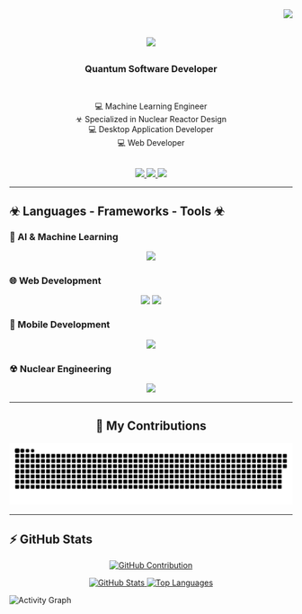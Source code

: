 <img align="right" src="https://visitor-badge.laobi.icu/badge?page_id=seifEldein9" />

<h1 align="center">
  <img src="https://readme-typing-svg.herokuapp.com/?font=Righteous&size=35&center=true&vCenter=true&width=500&height=70&duration=4000&lines=Welcome!+☢;+I'm+Seif+Eldein;" />
</h1>

<h3 align="center">Quantum Software Developer</h3>

<br/>

<div align="center">

💻 Machine Learning Engineer  
☣ Specialized in Nuclear Reactor Design  
💻 Desktop Application Developer  
💻 Web Developer  

</div>

<br/>

<div align="center"> 
  <a href="mailto:seifelden.def@gmail.com">
    <img src="https://img.shields.io/badge/Gmail-333333?style=for-the-badge&logo=gmail&logoColor=red" />
  </a>
  <a href="https://www.linkedin.com/in/seif-eldein" target="_blank">
    <img src="https://img.shields.io/badge/LinkedIn-0077B5?style=for-the-badge&logo=linkedin&logoColor=white" />
  </a>
  <a href="https://seifeldein.vercel.app/" target="_blank">
    <img src="https://img.shields.io/badge/Portfolio-FF5722?style=for-the-badge&logo=todoist&logoColor=white" />
  </a>
</div>

---

## ☣ Languages - Frameworks - Tools ☣

### 🧠 AI & Machine Learning
<p align="center">
  <img src="https://skillicons.dev/icons?i=opencv,py,pytorch,tensorflow,scikit-learn,keras" />
</p>

### 🌐 Web Development
<p align="center">
  <img src="https://skillicons.dev/icons?i=html,css,js,react,express" />
  <img src="https://skillicons.dev/icons?i=git,mysql,postgresql,github,docker" />
</p>

### 📱 Mobile Development
<p align="center">
  <img src="https://skillicons.dev/icons?i=flutter,androidstudio,java,kotlin" />
</p>

### ☢ Nuclear Engineering
<p align="center">
  <img src="https://skillicons.dev/icons?i=matlab,python" />
</p>

---

<div align="center">
  <h2>🐍 My Contributions</h2>
  <img src="https://raw.githubusercontent.com/seifEldein9/seifEldein9/output/github-contribution-grid-snake.svg" alt="Contribution Snake" />
</div>

---

## ⚡ GitHub Stats

<p align="center">
  <a href="https://github.com/seifEldein9">
    <img src="https://github-profile-summary-cards.vercel.app/api/cards/profile-details?username=seifEldein9&theme=radical" alt="GitHub Contribution"/>
  </a>
</p>

<div align="center">
  <a href="https://github.com/seifEldein9">
    <img alt="GitHub Stats" src="https://denvercoder1-github-readme-stats.vercel.app/api?username=seifEldein9&show_icons=true&count_private=true&theme=react&border_color=7F3FBF&bg_color=0D1117&title_color=F85D7F&icon_color=F8D866" height="195px" width="49%"/>
  </a>
  <a href="https://github.com/seifEldein9">
    <img alt="Top Languages" src="https://denvercoder1-github-readme-stats.vercel.app/api/top-langs/?username=seifEldein9&langs_count=8&layout=compact&theme=react&border_color=7F3FBF&bg_color=0D1117&title_color=F85D7F&icon_color=F8D866" height="195px" width="49%"/>
  </a>
</div>

![Activity Graph](https://github-readme-activity-graph.vercel.app/graph?username=seifEldein9&custom_title=Seif's%20Activity%20Graph&bg_color=0D1117&color=7F3FBF&line=7F3FBF&point=7F3FBF&area_color=FFFFFF&title_color=FFFFFF&area=true)

